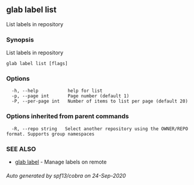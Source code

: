 ## glab label list

List labels in repository

### Synopsis

List labels in repository

```
glab label list [flags]
```

### Options

```
  -h, --help           help for list
  -p, --page int       Page number (default 1)
  -P, --per-page int   Number of items to list per page (default 20)
```

### Options inherited from parent commands

```
  -R, --repo string   Select another repository using the OWNER/REPO format. Supports group namespaces
```

### SEE ALSO

* [glab label](glab_label.md)	 - Manage labels on remote

###### Auto generated by spf13/cobra on 24-Sep-2020
